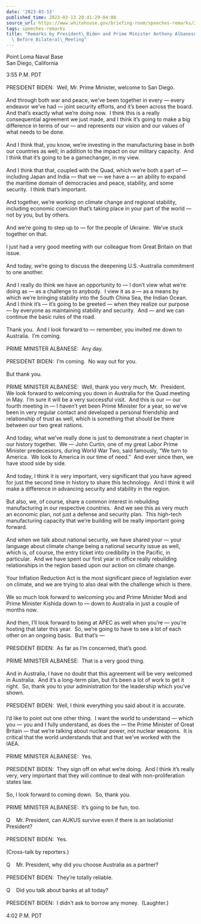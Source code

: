 ```yaml
---
date: '2023-03-13'
published_time: 2023-03-13 20:41:29-04:00
source_url: https://www.whitehouse.gov/briefing-room/speeches-remarks/2023/03/13/remarks-by-president-biden-and-prime-minister-anthony-albanese-of-australia-before-bilateral-meeting/
tags: speeches-remarks
title: "Remarks by President\_Biden and Prime Minister Anthony Albanese of Australia\
  \ Before Bilateral\_Meeting"
---
```

 
Point Loma Naval Base  
San Diego, California

3:55 P.M. PDT  
   
PRESIDENT BIDEN:  Well, Mr. Prime Minister, welcome to San Diego.   
   
And through both war and peace, we’ve been together in every — every
endeavor we’ve had — joint security efforts, and it’s been across the
board.  And that’s exactly what we’re doing now.  I think this is a
really consequential agreement we just made, and I think it’s going to
make a big difference in terms of our — and represents our vision and
our values of what needs to be done.   
   
And I think that, you know, we’re investing in the manufacturing base in
both our countries as well, in addition to the impact on our military
capacity.  And I think that it’s going to be a gamechanger, in my
view.   
   
And I think that that, coupled with the Quad, which we’re both a part of
— including Japan and India — that we — we have a — an ability to expand
the maritime domain of democracies and peace, stability, and some
security.  I think that’s important.   
   
And together, we’re working on climate change and regional stability,
including economic coercion that’s taking place in your part of the
world — not by you, but by others.   
   
And we’re going to step up to — for the people of Ukraine.  We’ve stuck
together on that.   
   
I just had a very good meeting with our colleague from Great Britain on
that issue.   
   
And today, we’re going to discuss the deepening U.S.-Australia
commitment to one another.   
   
And I really do think we have an opportunity to — I don’t view what
we’re doing as — as a challenge to anybody.  I view it as a — as a means
by which we’re bringing stability into the South China Sea, the Indian
Ocean.  And I think it’s — it’s going to be greeted — when they realize
our purpose — by everyone as maintaining stability and security.  And —
and we can continue the basic rules of the road.   
   
Thank you.  And I look forward to — remember, you invited me down to
Australia.  I’m coming.  
   
PRIME MINISTER ALBANESE:  Any day.  
   
PRESIDENT BIDEN:  I’m coming.  No way out for you.   
   
But thank you.  
   
PRIME MINISTER ALBANESE:  Well, thank you very much, Mr.  President.  We
look forward to welcoming you down in Australia for the Quad meeting in
May.  I’m sure it will be a very successful visit.  And this is our —
our fourth meeting in — I haven’t yet been Prime Minister for a year, so
we’ve been in very regular contact and developed a personal friendship
and relationship of trust as well, which is something that should be
there between our two great nations.   
   
And today, what we’ve really done is just to demonstrate a next chapter
in our history together.  We — John Curtin, one of my great Labor Prime
Minister predecessors, during World War Two, said famously, “We turn to
America.  We look to America in our time of need.”  And ever since then,
we have stood side by side.  
   
And today, I think it is very important, very significant that you have
agreed for just the second time in history to share this technology. 
And I think it will make a difference in advancing security and
stability in the region.   
   
But also, we, of course, share a common interest in rebuilding
manufacturing in our respective countries.  And we see this as very much
an economic plan, not just a defense and security plan.  This high-tech
manufacturing capacity that we’re building will be really important
going forward.   
   
And when we talk about national security, we have shared your — your
language about climate change being a national security issue as well,
which is, of course, the entry ticket into credibility in the Pacific,
in particular.  And we have spent our first year in office really
rebuilding relationships in the region based upon our action on climate
change.   
   
Your Inflation Reduction Act is the most significant piece of
legislation ever on climate, and we are trying to also deal with the
challenge which is there.   
   
We so much look forward to welcoming you and Prime Minister Modi and
Prime Minister Kishida down to — down to Australia in just a couple of
months now.   
   
And then, I’ll look forward to being at APEC as well when you’re —
you’re hosting that later this year.  So, we’re going to have to see a
lot of each other on an ongoing basis.  But that’s —  
   
PRESIDENT BIDEN:  As far as I’m concerned, that’s good.     
   
PRIME MINISTER ALBANESE:  That is a very good thing.   
   
And in Australia, I have no doubt that this agreement will be very
welcomed in Australia.  And it’s a long-term plan, but it’s been a lot
of work to get it right.  So, thank you to your administration for the
leadership which you’ve shown.  
   
PRESIDENT BIDEN:  Well, I think everything you said about it is
accurate.   
   
I’d like to point out one other thing.  I want the world to understand —
which you — you and I fully understand, as does the — the Prime Minister
of Great Britain — that we’re talking about nuclear power, not nuclear
weapons.  It is critical that the world understands that and that we’ve
worked with the IAEA.   
   
PRIME MINISTER ALBANESE:  Yes.  
   
PRESIDENT BIDEN:  They sign off on what we’re doing.  And I think it’s
really very, very important that they will continue to deal with
non-proliferation states law.  
   
So, I look forward to coming down.  So, thank you.  
   
PRIME MINISTER ALBANESE:  It’s going to be fun, too.   
   
Q    Mr. President, can AUKUS survive even if there is an isolationist
President?  
   
PRESIDENT BIDEN:  Yes.  
   
(Cross-talk by reporters.)  
   
Q    Mr. President, why did you choose Australia as a partner?  
   
PRESIDENT BIDEN:  They’re totally reliable.   
   
Q    Did you talk about banks at all today?  
   
PRESIDENT BIDEN:  I didn’t ask to borrow any money.  (Laughter.)  
   
4:02 P.M. PDT  
 
